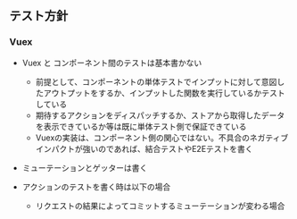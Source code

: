 ## テスト方針
### Vuex
- Vuex と コンポーネント間のテストは基本書かない
  - 前提として、コンポーネントの単体テストでインプットに対して意図したアウトプットをするか、インプットした関数を実行しているかテストしている
  - 期待するアクションをディスパッチするか、ストアから取得したデータを表示できているか等は既に単体テスト側で保証できている
  - Vuexの実装は、コンポーネント側の関心ではない。不具合のネガティブインパクトが強いのであれば、結合テストやE2Eテストを書く

- ミューテーションとゲッターは書く
- アクションのテストを書く時は以下の場合
  - リクエストの結果によってコミットするミューテーションが変わる場合